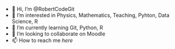 - 👋 Hi, I’m @RobertCodeGit
- 👀 I’m interested in Physics, Mathematics, Teaching, Pyhton, Data Science, R
- 🌱 I’m currently learning Git, Python, R
- 💞️ I’m looking to collaborate on Moodle
- 📫 How to reach me *here*

<!---
RobertCodeGit/RobertCodeGit is a ✨ special ✨ repository because its `README.md` (this file) appears on your GitHub profile.
You can click the Preview link to take a look at your changes.
--->
